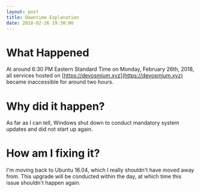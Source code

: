 ```yaml
---
layout: post
title: Downtime Explanation
date: 2018-02-26 19:30:00
---
```

# What Happened
At around 6:30 PM Eastern Standard Time on Monday, February 26th, 2018, all services hosted on [https://devosmium.xyz](https://devosmium.xyz) became inaccessible for around two hours.
# Why did it happen?
As far as I can tell, Windows shut down to conduct mandatory system updates and did not start up again.
# How am I fixing it?
I'm moving back to Ubuntu 16.04, which I really shouldn't have moved away from. This upgrade will be conducted within the day, at which time this issue shouldn't happen again.
